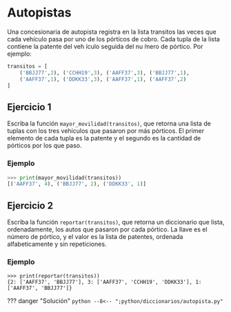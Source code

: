 # Autopistas

Una concesionaria de autopista registra en la lista transitos las veces que cada vehículo pasa por uno de los pórticos de cobro. Cada tupla de la lista contiene la patente del veh ́ıculo seguida del nu ́mero de pórtico. Por ejemplo:

```python
transitos = [
    ('BBJJ77',2), ('CCHH19',3), ('AAFF37',3), ('BBJJ77',1), 
    ('AAFF37',1), ('DDKK33',3), ('AAFF37',1), ('AAFF37',2)
]
```

## Ejercicio 1

Escriba la función `mayor_movilidad(transitos)`, que retorna una lista de tuplas con los tres vehículos que pasaron por más pórticos. El primer elemento de cada tupla es la patente y el segundo es la cantidad de pórticos por los que paso.

### Ejemplo
```python
>>> print(mayor_movilidad(transitos)) 
[('AAFF37', 4), ('BBJJ77', 2), ('DDKK33', 1)]
```

## Ejercicio 2

Escriba la función `reportar(transitos)`, que retorna un diccionario que lista, ordenadamente, los autos que pasaron por cada pórtico. La llave es el número de pórtico, y el valor es la lista de patentes, ordenada alfabeticamente y sin repeticiones.

### Ejemplo
```
>>> print(reportar(transitos))
{2: ['AAFF37', 'BBJJ77'], 3: ['AAFF37', 'CCHH19', 'DDKK33'], 1: ['AAFF37', 'BBJJ77']}
```


??? danger "Solución"
    ```python
    --8<-- ";python/diccionarios/autopista.py"
    ```